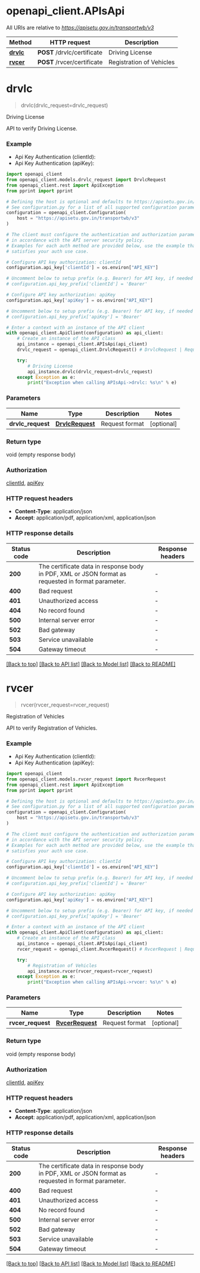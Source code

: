 # openapi_client.APIsApi

All URIs are relative to *https://apisetu.gov.in/transportwb/v3*

Method | HTTP request | Description
------------- | ------------- | -------------
[**drvlc**](APIsApi.md#drvlc) | **POST** /drvlc/certificate | Driving License
[**rvcer**](APIsApi.md#rvcer) | **POST** /rvcer/certificate | Registration of Vehicles


# **drvlc**
> drvlc(drvlc_request=drvlc_request)

Driving License

API to verify Driving License.

### Example

* Api Key Authentication (clientId):
* Api Key Authentication (apiKey):

```python
import openapi_client
from openapi_client.models.drvlc_request import DrvlcRequest
from openapi_client.rest import ApiException
from pprint import pprint

# Defining the host is optional and defaults to https://apisetu.gov.in/transportwb/v3
# See configuration.py for a list of all supported configuration parameters.
configuration = openapi_client.Configuration(
    host = "https://apisetu.gov.in/transportwb/v3"
)

# The client must configure the authentication and authorization parameters
# in accordance with the API server security policy.
# Examples for each auth method are provided below, use the example that
# satisfies your auth use case.

# Configure API key authorization: clientId
configuration.api_key['clientId'] = os.environ["API_KEY"]

# Uncomment below to setup prefix (e.g. Bearer) for API key, if needed
# configuration.api_key_prefix['clientId'] = 'Bearer'

# Configure API key authorization: apiKey
configuration.api_key['apiKey'] = os.environ["API_KEY"]

# Uncomment below to setup prefix (e.g. Bearer) for API key, if needed
# configuration.api_key_prefix['apiKey'] = 'Bearer'

# Enter a context with an instance of the API client
with openapi_client.ApiClient(configuration) as api_client:
    # Create an instance of the API class
    api_instance = openapi_client.APIsApi(api_client)
    drvlc_request = openapi_client.DrvlcRequest() # DrvlcRequest | Request format (optional)

    try:
        # Driving License
        api_instance.drvlc(drvlc_request=drvlc_request)
    except Exception as e:
        print("Exception when calling APIsApi->drvlc: %s\n" % e)
```



### Parameters


Name | Type | Description  | Notes
------------- | ------------- | ------------- | -------------
 **drvlc_request** | [**DrvlcRequest**](DrvlcRequest.md)| Request format | [optional] 

### Return type

void (empty response body)

### Authorization

[clientId](../README.md#clientId), [apiKey](../README.md#apiKey)

### HTTP request headers

 - **Content-Type**: application/json
 - **Accept**: application/pdf, application/xml, application/json

### HTTP response details

| Status code | Description | Response headers |
|-------------|-------------|------------------|
**200** | The certificate data in response body in PDF, XML or JSON format as requested in format parameter. |  -  |
**400** | Bad request |  -  |
**401** | Unauthorized access |  -  |
**404** | No record found |  -  |
**500** | Internal server error |  -  |
**502** | Bad gateway |  -  |
**503** | Service unavailable |  -  |
**504** | Gateway timeout |  -  |

[[Back to top]](#) [[Back to API list]](../README.md#documentation-for-api-endpoints) [[Back to Model list]](../README.md#documentation-for-models) [[Back to README]](../README.md)

# **rvcer**
> rvcer(rvcer_request=rvcer_request)

Registration of Vehicles

API to verify Registration of Vehicles.

### Example

* Api Key Authentication (clientId):
* Api Key Authentication (apiKey):

```python
import openapi_client
from openapi_client.models.rvcer_request import RvcerRequest
from openapi_client.rest import ApiException
from pprint import pprint

# Defining the host is optional and defaults to https://apisetu.gov.in/transportwb/v3
# See configuration.py for a list of all supported configuration parameters.
configuration = openapi_client.Configuration(
    host = "https://apisetu.gov.in/transportwb/v3"
)

# The client must configure the authentication and authorization parameters
# in accordance with the API server security policy.
# Examples for each auth method are provided below, use the example that
# satisfies your auth use case.

# Configure API key authorization: clientId
configuration.api_key['clientId'] = os.environ["API_KEY"]

# Uncomment below to setup prefix (e.g. Bearer) for API key, if needed
# configuration.api_key_prefix['clientId'] = 'Bearer'

# Configure API key authorization: apiKey
configuration.api_key['apiKey'] = os.environ["API_KEY"]

# Uncomment below to setup prefix (e.g. Bearer) for API key, if needed
# configuration.api_key_prefix['apiKey'] = 'Bearer'

# Enter a context with an instance of the API client
with openapi_client.ApiClient(configuration) as api_client:
    # Create an instance of the API class
    api_instance = openapi_client.APIsApi(api_client)
    rvcer_request = openapi_client.RvcerRequest() # RvcerRequest | Request format (optional)

    try:
        # Registration of Vehicles
        api_instance.rvcer(rvcer_request=rvcer_request)
    except Exception as e:
        print("Exception when calling APIsApi->rvcer: %s\n" % e)
```



### Parameters


Name | Type | Description  | Notes
------------- | ------------- | ------------- | -------------
 **rvcer_request** | [**RvcerRequest**](RvcerRequest.md)| Request format | [optional] 

### Return type

void (empty response body)

### Authorization

[clientId](../README.md#clientId), [apiKey](../README.md#apiKey)

### HTTP request headers

 - **Content-Type**: application/json
 - **Accept**: application/pdf, application/xml, application/json

### HTTP response details

| Status code | Description | Response headers |
|-------------|-------------|------------------|
**200** | The certificate data in response body in PDF, XML or JSON format as requested in format parameter. |  -  |
**400** | Bad request |  -  |
**401** | Unauthorized access |  -  |
**404** | No record found |  -  |
**500** | Internal server error |  -  |
**502** | Bad gateway |  -  |
**503** | Service unavailable |  -  |
**504** | Gateway timeout |  -  |

[[Back to top]](#) [[Back to API list]](../README.md#documentation-for-api-endpoints) [[Back to Model list]](../README.md#documentation-for-models) [[Back to README]](../README.md)

